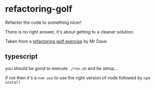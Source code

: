 # refactoring-golf

Refactor the code to something nicer!

There is no right answer, it's about getting to a cleaner solution.

Taken from a [refactoring golf exercise](https://github.com/daviddenton/refactoring-golf) by Mr Dave. 

## typescript

you should be good to execute `./run.sh` and be setup... 

if not then it's a `nvm use` to use the right version of node followed by `npm install` 

